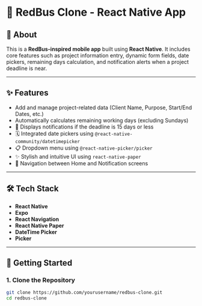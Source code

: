 # 🚌 RedBus Clone - React Native App

## 📱 About
This is a **RedBus-inspired mobile app** built using **React Native**. It includes core features such as project information entry, dynamic form fields, date pickers, remaining days calculation, and notification alerts when a project deadline is near.

---

## ✨ Features

- Add and manage project-related data (Client Name, Purpose, Start/End Dates, etc.)
- Automatically calculates remaining working days (excluding Sundays)
- 🔔 Displays notifications if the deadline is 15 days or less
- 🗓️ Integrated date pickers using `@react-native-community/datetimepicker`
- 📋 Dropdown menu using `@react-native-picker/picker`
- ✨ Stylish and intuitive UI using `react-native-paper`
- 🧭 Navigation between Home and Notification screens

---

## 🛠️ Tech Stack

- **React Native**
- **Expo**
- **React Navigation**
- **React Native Paper**
- **DateTime Picker**
- **Picker**

---

## 🚀 Getting Started

### 1. Clone the Repository

```bash
git clone https://github.com/yourusername/redbus-clone.git
cd redbus-clone
